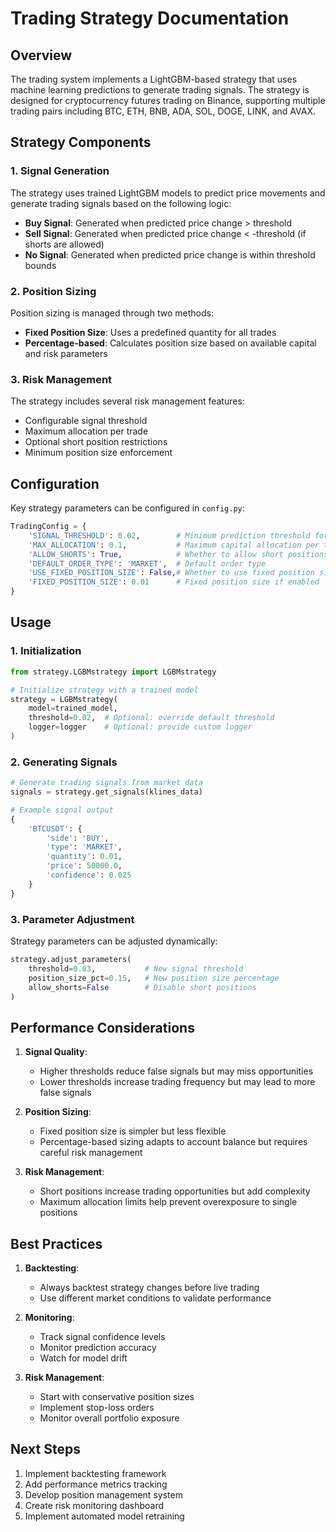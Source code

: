 # Trading Strategy Documentation

## Overview

The trading system implements a LightGBM-based strategy that uses machine learning predictions to generate trading signals. The strategy is designed for cryptocurrency futures trading on Binance, supporting multiple trading pairs including BTC, ETH, BNB, ADA, SOL, DOGE, LINK, and AVAX.

## Strategy Components

### 1. Signal Generation

The strategy uses trained LightGBM models to predict price movements and generate trading signals based on the following logic:

- **Buy Signal**: Generated when predicted price change > threshold
- **Sell Signal**: Generated when predicted price change < -threshold (if shorts are allowed)
- **No Signal**: Generated when predicted price change is within threshold bounds

### 2. Position Sizing

Position sizing is managed through two methods:
- **Fixed Position Size**: Uses a predefined quantity for all trades
- **Percentage-based**: Calculates position size based on available capital and risk parameters

### 3. Risk Management

The strategy includes several risk management features:
- Configurable signal threshold
- Maximum allocation per trade
- Optional short position restrictions
- Minimum position size enforcement

## Configuration

Key strategy parameters can be configured in `config.py`:

```python
TradingConfig = {
    'SIGNAL_THRESHOLD': 0.02,        # Minimum prediction threshold for signals
    'MAX_ALLOCATION': 0.1,           # Maximum capital allocation per trade
    'ALLOW_SHORTS': True,            # Whether to allow short positions
    'DEFAULT_ORDER_TYPE': 'MARKET',  # Default order type
    'USE_FIXED_POSITION_SIZE': False,# Whether to use fixed position size
    'FIXED_POSITION_SIZE': 0.01      # Fixed position size if enabled
}
```

## Usage

### 1. Initialization

```python
from strategy.LGBMstrategy import LGBMstrategy

# Initialize strategy with a trained model
strategy = LGBMstrategy(
    model=trained_model,
    threshold=0.02,  # Optional: override default threshold
    logger=logger    # Optional: provide custom logger
)
```

### 2. Generating Signals

```python
# Generate trading signals from market data
signals = strategy.get_signals(klines_data)

# Example signal output
{
    'BTCUSDT': {
        'side': 'BUY',
        'type': 'MARKET',
        'quantity': 0.01,
        'price': 50000.0,
        'confidence': 0.025
    }
}
```

### 3. Parameter Adjustment

Strategy parameters can be adjusted dynamically:

```python
strategy.adjust_parameters(
    threshold=0.03,           # New signal threshold
    position_size_pct=0.15,   # New position size percentage
    allow_shorts=False        # Disable short positions
)
```

## Performance Considerations

1. **Signal Quality**:
   - Higher thresholds reduce false signals but may miss opportunities
   - Lower thresholds increase trading frequency but may lead to more false signals

2. **Position Sizing**:
   - Fixed position size is simpler but less flexible
   - Percentage-based sizing adapts to account balance but requires careful risk management

3. **Risk Management**:
   - Short positions increase trading opportunities but add complexity
   - Maximum allocation limits help prevent overexposure to single positions

## Best Practices

1. **Backtesting**:
   - Always backtest strategy changes before live trading
   - Use different market conditions to validate performance

2. **Monitoring**:
   - Track signal confidence levels
   - Monitor prediction accuracy
   - Watch for model drift

3. **Risk Management**:
   - Start with conservative position sizes
   - Implement stop-loss orders
   - Monitor overall portfolio exposure

## Next Steps

1. Implement backtesting framework
2. Add performance metrics tracking
3. Develop position management system
4. Create risk monitoring dashboard
5. Implement automated model retraining 